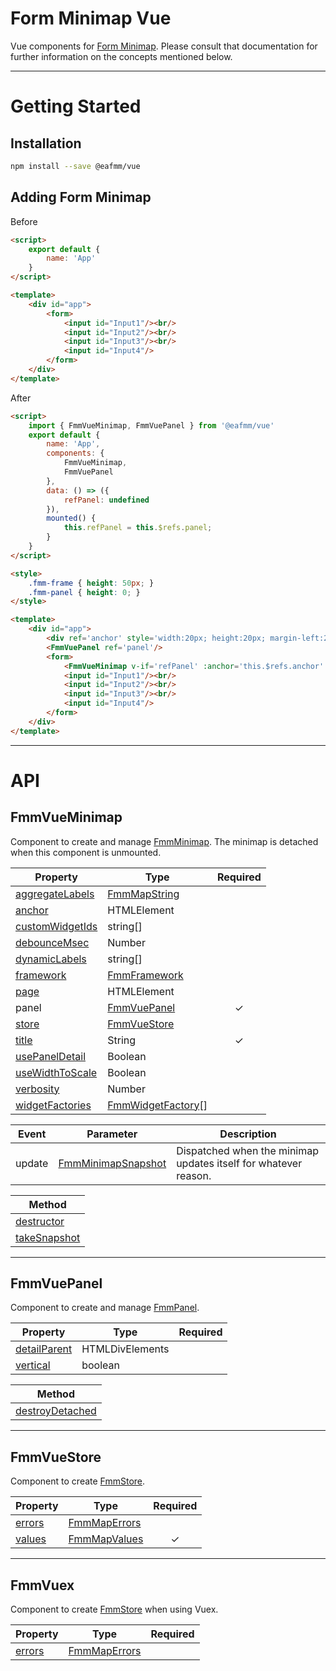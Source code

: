 # Form Minimap Vue
Vue components for [Form Minimap](https://github.com/sparrowhawk-ea/fmm-core).
Please consult that documentation for further information on the concepts mentioned below.

***
# Getting Started
## Installation
```bash
npm install --save @eafmm/vue
```

## Adding Form Minimap
Before
```html
<script>
    export default {
        name: 'App'
    }
</script>

<template>
    <div id="app">
        <form>
            <input id="Input1"/><br/>
            <input id="Input2"/><br/>
            <input id="Input3"/><br/>
            <input id="Input4"/>
        </form>
    </div>
</template>
```
After
```html
<script>
    import { FmmVueMinimap, FmmVuePanel } from '@eafmm/vue'
    export default {
        name: 'App',
        components: {
            FmmVueMinimap,
            FmmVuePanel
        },
        data: () => ({
            refPanel: undefined
        }),
        mounted() {
            this.refPanel = this.$refs.panel;
        }
    }
</script>

<style>
    .fmm-frame { height: 50px; }
    .fmm-panel { height: 0; }
</style>

<template>
    <div id="app">
        <div ref='anchor' style='width:20px; height:20px; margin-left:200px'></div>
        <FmmVuePanel ref='panel'/>
        <form>
            <FmmVueMinimap v-if='refPanel' :anchor='this.$refs.anchor' :panel='refPanel' title='Title'/>
            <input id="Input1"/><br/>
            <input id="Input2"/><br/>
            <input id="Input3"/><br/>
            <input id="Input4"/>
        </form>
    </div>
</template>
```

***
# API
## FmmVueMinimap
Component to create and manage [FmmMinimap](https://github.com/sparrowhawk-ea/fmm-core#fmmminimap).
The minimap is detached when this component is unmounted.

Property | Type | Required
--- | --- | :---:
[aggregateLabels](https://github.com/sparrowhawk-ea/fmm-core#mcp-aggregatelabels) | [FmmMapString](https://github.com/sparrowhawk-ea/fmm-core#fmmmapstring)
[anchor](https://github.com/sparrowhawk-ea/fmm-core#mcp-anchor) | HTMLElement
[customWidgetIds](https://github.com/sparrowhawk-ea/fmm-core#mm-compose-customwidgetids) | string[]
[debounceMsec](https://github.com/sparrowhawk-ea/fmm-core#mcp-debouncemsec) | Number
[dynamicLabels](https://github.com/sparrowhawk-ea/fmm-core#mcp-dynamiclabels) | string[]
[framework](https://github.com/sparrowhawk-ea/fmm-core#mcp-framework) | [FmmFramework](https://github.com/sparrowhawk-ea/fmm-core#fmmframework)
[page](https://github.com/sparrowhawk-ea/fmm-core#mcp-page) | HTMLElement
panel | [FmmVuePanel](#fmmvuepanel) | &check;
[store](https://github.com/sparrowhawk-ea/fmm-core#mcp-store) | [FmmVueStore](#fmmvuestore)
[title](https://github.com/sparrowhawk-ea/fmm-core#mcp-title) | String | &check;
[usePanelDetail](https://github.com/sparrowhawk-ea/fmm-core#mcp-usepaneldetail) | Boolean
[useWidthToScale](https://github.com/sparrowhawk-ea/fmm-core#mcp-usewidthtoscale) | Boolean
[verbosity](https://github.com/sparrowhawk-ea/fmm-core#mcp-verbosity) | Number
[widgetFactories](https://github.com/sparrowhawk-ea/fmm-core#mcp-widgetfactories) | [FmmWidgetFactory](https://github.com/sparrowhawk-ea/fmm-core#fmmwidgetfactory)[]

Event | Parameter | Description
--- | --- | ---
update | [FmmMinimapSnapshot](https://github.com/sparrowhawk-ea/fmm-core#fmmminimapsnapshot) | Dispatched when the minimap updates itself for whatever reason.

| Method
| ---
| [destructor](https://github.com/sparrowhawk-ea/fmm-core#mm-destructor)
| [takeSnapshot](https://github.com/sparrowhawk-ea/fmm-core#mm-takesnapshot)

***
## FmmVuePanel
Component to create and manage [FmmPanel](https://github.com/sparrowhawk-ea/fmm-core#fmmpanel).

Property | Type | Required
--- | --- | :---:
[detailParent](https://github.com/sparrowhawk-ea/fmm-core#pcp-detailparent) | HTMLDivElements
[vertical](https://github.com/sparrowhawk-ea/fmm-core#pcp-vertical) | boolean

| Method
| ---
| [destroyDetached](https://github.com/sparrowhawk-ea/fmm-core#pm-destroydetached)

***
## FmmVueStore
Component to create [FmmStore](https://github.com/sparrowhawk-ea/fmm-core#fmmstore).

Property | Type | Required
--- | --- | :---:
[errors](https://github.com/sparrowhawk-ea/fmm-core#scp-errors) | [FmmMapErrors](https://github.com/sparrowhawk-ea/fmm-core#fmmmaperrors)
[values](https://github.com/sparrowhawk-ea/fmm-core#scp-values) | [FmmMapValues](https://github.com/sparrowhawk-ea/fmm-core#fmmmapvalues) | &check;

***
## FmmVuex
Component to create [FmmStore](https://github.com/sparrowhawk-ea/fmm-core#fmmstore) when using Vuex.

Property | Type | Required
--- | --- | :---:
[errors](https://github.com/sparrowhawk-ea/fmm-core#scp-errors) | [FmmMapErrors](https://github.com/sparrowhawk-ea/fmm-core#fmmmaperrors)
